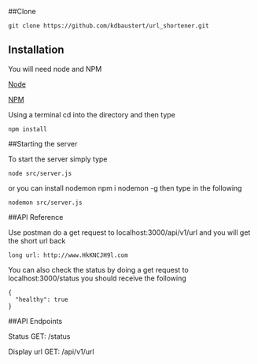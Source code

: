##Clone
```
git clone https://github.com/kdbaustert/url_shortener.git
```

## Installation

You will need node and NPM

[Node](https://nodejs.org/en/)

[NPM](https://www.npmjs.com/)

Using a terminal cd into the directory and then type

```
npm install
```
##Starting the server

To start the server simply type

```
node src/server.js
```

or you can install nodemon npm i nodemon -g then type in the following

```
nodemon src/server.js
```

##API Reference

Use postman do a get request to localhost:3000/api/v1/url and you will get the short url back

```
long url: http://www.HkKNCJH9l.com
```

You can also check the status by doing a get request to localhost:3000/status you should receive the following

```
{
  "healthy": true
}
```

##API Endpoints

Status
GET: /status

Display url
GET: /api/v1/url
